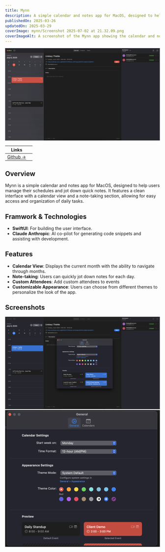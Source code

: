 ```yaml
---
title: Mynn
description: A simple calendar and notes app for MacOS, designed to help users manage their schedules and jot down quick notes.
publishedOn: 2025-03-26
updatedOn: 2025-03-29
coverImage: mynn/Screenshot 2025-07-02 at 21.32.09.png
coverImageAlt: A screenshot of the Mynn app showing the calendar and note-taking interface.
---
```


![Screenshot 2025-07-02 at 21.32.09.png](<mynn/Screenshot 2025-07-02 at 21.32.09.png>)

| Links | |
| ------ | ------- |
| [Github →](https://github.com/thalida/mynn) | |


## Overview

Mynn is a simple calendar and notes app for MacOS, designed to help users manage their schedules and jot down quick notes. It features a clean interface with a calendar view and a note-taking section, allowing for easy access and organization of daily tasks.


## Framwork & Technologies

- **SwiftUI**: For building the user interface.
- **Claude Anthropic**: AI co-pilot for generating code snippets and assisting with development.


## Features

- **Calendar View**: Displays the current month with the ability to navigate through months.
- **Note-taking**: Users can quickly jot down notes for each day.
- **Custom Attendees**: Add custom attendees to events
- **Customizable Appearance**: Users can choose from different themes to personalize the look of the app.


## Screenshots

![Screenshot 2025-07-02 at 21.33.09](<mynn/Screenshot 2025-07-02 at 21.33.09.png>)
![Screenshot 2025-07-02 at 21.32.31.png](<mynn/Screenshot 2025-07-02 at 21.32.31.png>)
